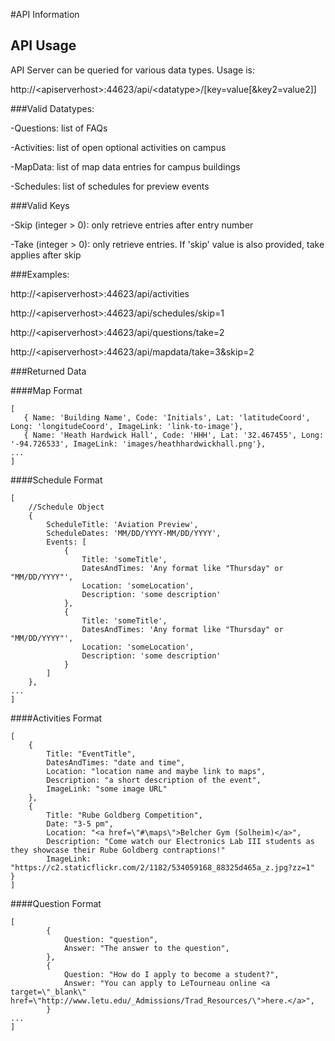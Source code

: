 #API Information

## API Usage

API Server can be queried for various data types. Usage is: 

http://\<apiserverhost\>:44623/api/\<datatype\>/[key=value[&key2=value2]]

###Valid Datatypes:

-Questions: list of FAQs

-Activities: list of open optional activities on campus

-MapData: list of map data entries for campus buildings

-Schedules: list of schedules for preview events


###Valid Keys

-Skip (integer > 0): only retrieve entries after entry number <value>

-Take (integer > 0): only retrieve <value> entries. If 'skip' value is also provided, take applies after skip


###Examples:

http://\<apiserverhost\>:44623/api/activities

http://\<apiserverhost\>:44623/api/schedules/skip=1

http://\<apiserverhost\>:44623/api/questions/take=2

http://\<apiserverhost\>:44623/api/mapdata/take=3&skip=2

###Returned Data

####Map Format
```
[
   { Name: 'Building Name', Code: 'Initials', Lat: 'latitudeCoord', Long: 'longitudeCoord', ImageLink: 'link-to-image'},
   { Name: 'Heath Hardwick Hall', Code: 'HHH', Lat: '32.467455', Long: '-94.726533', ImageLink: 'images/heathhardwickhall.png'},
...
]
```

####Schedule Format
```
[
	//Schedule Object
	{
		ScheduleTitle: 'Aviation Preview',
		ScheduleDates: 'MM/DD/YYYY-MM/DD/YYYY',
		Events:	[
			{ 
				Title: 'someTitle',
				DatesAndTimes: 'Any format like "Thursday" or "MM/DD/YYYY"',
				Location: 'someLocation',
				Description: 'some description'
			}, 
			{ 
				Title: 'someTitle',
				DatesAndTimes: 'Any format like "Thursday" or "MM/DD/YYYY"',
				Location: 'someLocation',
				Description: 'some description'
			}
		]
	},
...
]
```

####Activities Format
```
[
	{
		Title: "EventTitle",
		DatesAndTimes: "date and time",
		Location: "location name and maybe link to maps",
		Description: "a short description of the event",
		ImageLink: "some image URL"
	},
	{
		Title: "Rube Goldberg Competition",
		Date: "3-5 pm",
		Location: "<a href=\"#\maps\">Belcher Gym (Solheim)</a>",
		Description: "Come watch our Electronics Lab III students as they showcase their Rube Goldberg contraptions!"
		ImageLink: "https://c2.staticflickr.com/2/1182/534059168_88325d465a_z.jpg?zz=1"	
}
]
```

####Question Format
```
[
        {
            Question: "question",
            Answer: "The answer to the question",
        },
        {
            Question: "How do I apply to become a student?",
            Answer: "You can apply to LeTourneau online <a target=\"_blank\" href=\"http://www.letu.edu/_Admissions/Trad_Resources/\">here.</a>",
        }
...
]
```
